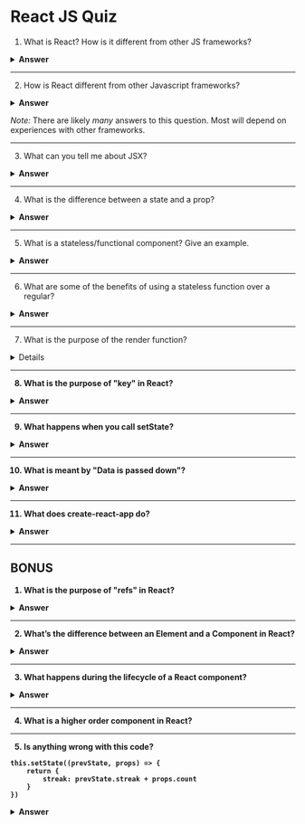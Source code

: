 # React JS Quiz

1. What is React? How is it different from other JS frameworks?

<details>
<summary><b>Answer</b></summary>
<p>
React is an open-source JavaScript library created by Facebook for building complex, interactive UIs in web and mobile applications.

The key point in this answer is that React’s core purpose is to build UI components;it is often referred to as just the “V” (View) in an “MVC” architecture. Therefore it has no opinions on the other pieces of your technology stack and can be seamlessly integrated into any application.
</p>
</details>

---

2. How is React different from other Javascript frameworks?

<details>
<summary><b>Answer</b></summary>
<p>
React is a small library focused on building UI components.

By comparison, AngularJS (1.x) approaches building an application by extending HTML markup and injecting various constructs (e.g. Directives, Controllers, Services) at runtime. As a result, AngularJS is very opinionated about the greater architecture of your application.

By contrast, React focuses exclusively on the creation of components, and has few (if any) opinions about an application’s architecture. This allows a developer an incredible amount of flexibility in choosing the architecture they deem “best” — though it also places the responsibility of choosing (or building) those parts on the developer.
</p>
</details>

_Note:_ There are likely _many_ answers to this question. Most will depend on experiences with other frameworks. 

--- 

3. What can you tell me about JSX?

<details>
<summary><b>Answer</b></summary>
<p>
JSX, aka 'JavaScript eXtension' is XML like syntax developed for use in React. It allows developers to write Javascript that _looks_ like HTML. JSX code by itself cannot be read by the browser; it must be transpiled into traditional JavaScript using tools like Babel and webpack. 
</p>

#### Key Talking Points

* Developers do not have to use JSX (and ES2015) to write an application in React.
* Having said that, many React developers prefer to use JSX as its syntax is far more declarative and reduces overall code complexity. Facebook certainly encourages it in all of their documentation!
* Adopting JSX allows the developer to simultaneously adopt ES2015 — giving immediate access to some wonderful syntactic sugar.
</details>

--- 

4. What is the difference between a state and a prop?

<details>
<summary><b>Answer</b></summary>
<p>
>In a React component, props are variables passed to it by its parent component. State on the other hand is still variables, but directly initialized and managed by the component.
>
> The state can be initialized by props.

More Reading: [https://flaviocopes.com/react-state-vs-props/](https://flaviocopes.com/react-state-vs-props/)
</p>
</details>

--- 

5. What is a stateless/functional component? Give an example.

<details>
<summary><b>Answer</b></summary>
<p>
A stateless, aka functional, component is _just_ a Javascript function that can receive props and return a React element.
</p>

```
const myGreetingComponent = props => {
    return (
        <div>
            <h1>Hello {props.name}</h1>
        </div>
    )
}
```
</details>

--- 

6. What are some of the benefits of using a stateless function over a regular?

<details>
<summary><b>Answer</b></summary>

> [A] functional component has no state, no lifecycle methods and it’s easy to write(plain function) [...] a class component has state, lifecycle methods and React creates an instance of a class component every time React renders it. If you don’t need to use state or lifecycle I would recommend you to use a function component, but If there’s a chance that you need one of those things(state, lifecycle methods) I would suggest you to use class component.

More Reading: [https://itnext.io/react-component-class-vs-stateless-component-e3797c7d23ab](https://itnext.io/react-component-class-vs-stateless-component-e3797c7d23ab)
</details>

--- 

7. What is the purpose of the render function?

<details>
<summary<b>Answer<b></summary>
<p> 
The render method returns a description of what you want to see on the screen. React takes the description and displays the result. 

In particular, render returns a React element, which is a lightweight description of what to render.
</p>
</details>

--- 

8. What is the purpose of "key" in React?

<details>
<summary><b>Answer</b></summary>
<p>
Keys are what help React keep track of what items have changed, been added, or been removed from a list.
</p>
</details>

--- 

9. What happens when you call setState?

<details>
<summary><b>Answer</b></summary>
<p>
The first thing React will do when setState is called is merge the object you passed into setState into the current state of the component. 

This will kick off a process called reconciliation. The end goal of reconciliation is to, in the most efficient way possible, update the UI based on this new state. 

To do this, React will construct a new tree of React elements (which you can think of as an object representation of your UI). Once it has this tree, in order to figure out how the UI should change in response to the new state, React will diff (`diff`: check the differences of) this new tree against the previous element tree. 

By doing this, React will then know the exact changes which occurred, and by knowing exactly what changes occurred, will able to minimize its footprint on the UI by only making updates where absolutely necessary.
</p>
</details>

---

10. What is meant by "Data is passed down"?

<details>
<summary><b>Answer</b></summary>
<p>

React has _one-way_  data binding.  Specifically, React's UI is changed based on changes to the data model. The changes move from the model, it is the single source of truth. 

By comparison, two-way data binding means that the model changes with the UI, and vice-versa. 

One-way data binding means that data is always moving in one direction. This flow is more predictable, with has fewer side effects.

Common React data flow patterns are:

* Parent -> Child
* Child -> Parent (using callbacks)
* Between siblings (messy, but possible). 

More Reading: [https://medium.com/@lizdenhup/understanding-unidirectional-data-flow-in-react-3e3524c09d8e](https://medium.com/@lizdenhup/understanding-unidirectional-data-flow-in-react-3e3524c09d8e)
</p>
</details>

---

11. What does create-react-app do?

<details>
<summary><b>Answer</b></summary>
<p>

Per the [docs](https://facebook.github.io/create-react-app/docs/getting-started) 

> Create React App is an officially supported way to create single-page React applications. It offers a modern build setup with no configuration.

Using `create-react-app` will quickly scaffold out a React application with all the basic libraries, folder structure, and scripts that you need to get a React application up and running quickly.
</p>
</details>

---

## BONUS

1. What is the purpose of "refs" in React?

<details>
<summary><b>Answer</b></summary>
<p>
Refs allow direct access to a DOM element or an instance of a component. 

In order to use them you add a ref attribute to your component whose value is a callback function which will receive the underlying DOM element or the mounted instance of the component as its first argument.
</p>
</details>

---

2. What’s the difference between an Element and a Component in React?

<details>
<summary><b>Answer</b></summary>
<p>
A React _element_ describes what you want to see on the screen. It is an object representation of some UI.

A React _component_ is a function or a class which optionally accepts input and returns a React element (typically via JSX which gets transpiled to a createElement invocation).
</p>
</details>

---

3. What happens during the lifecycle of a React component?

<details>
<summary><b>Answer</b></summary>
<p>
High-Level Component Lifecycle

At the highest level, React components have lifecycle events that fall into three general categories:

* Initialization
* State/Property Updates
* Destruction

Every React component defines these events as a mechanism for managing its properties, state, and rendered output. Some of these events only happen once, others happen more frequently; understanding these three general categories should help you clearly visualize when certain logic needs to be applied.

For example, a component may need to add event listeners to the DOM when it first mounts. However, it should probably remove those event listeners when the component unmounts from the DOM so that irrelevant processing does not occur.
</p>

`componentDidMount()`

`componentWillUnmount()`

</details>

---

4. What is a higher order component in React?


---

5. Is anything wrong with this code?

```
this.setState((prevState, props) => { 
    return { 
        streak: prevState.streak + props.count  
    }
})
```

<details>
<summary><b>Answer</b></summary>
<p>
Nothing is wrong with it 🙂. 

It’s rarely used and not well known, but you can also pass a function to `setState` that receives the previous state and props and returns a new state, just as we’re doing above. 

This is actually recommended if you’re setting state based on previous state.
</p>
</details>